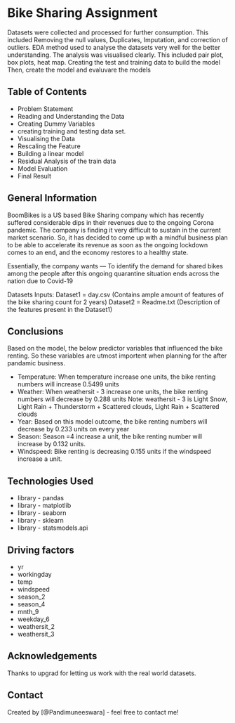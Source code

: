 # Bike Sharing Assignment

Datasets were collected and processed for further consumption. This included Removing the null values, Duplicates, Imputation, and correction of outliers. 
EDA method used to analyse the datasets very well for the better understanding.
The analysis was visualised clearly. This included pair plot, box plots, heat map. 
Creating the test and training data to build the model
Then, create the model and evaluvare the models


## Table of Contents
* Problem Statement
* Reading and Understanding the Data
* Creating Dummy Variables
* creating training and testing data set.
* Visualising the Data
* Rescaling the Feature
* Building a linear model
* Residual Analysis of the train data
* Model Evaluation
* Final Result


## General Information

BoomBikes is a US based Bike Sharing company which has recently suffered considerable dips in their revenues due to the ongoing Corona pandemic. The company is finding it very difficult to sustain in the current market scenario. So, it has decided to come up with a mindful business plan to be able to accelerate its revenue as soon as the ongoing lockdown comes to an end, and the economy restores to a healthy state.

Essentially, the company wants —
    To identify the demand for shared bikes among the people after this ongoing quarantine situation ends across the nation due to Covid-19

Datasets Inputs: 
Dataset1 = day.csv (Contains ample amount of features of the bike sharing count for 2 years)
Dataset2 = Readme.txt (Description of the features present in the Dataset1)


## Conclusions
Based on the model, the below predictor variables that influenced the bike renting. So these variables are utmost importent when planning for the after pandamic business.
- Temperature: When temperature increase one units, the bike renting numbers will increase 0.5499 units
- Weather: When weathersit - 3 increase one units, the bike renting numbers will decrease by 0.288 units Note: weathersit - 3 is Light Snow, Light 		Rain + Thunderstorm + Scattered clouds, Light Rain + Scattered clouds
- Year: Based on this model outcome, the bike renting numbers will decrease by 0.233 units on every year
- Season: Season =4 increase a unit, the bike renting number will increase by 0.132 units.
- Windspeed: Bike renting is decreasing 0.155 units if the windspeed increase a unit.

## Technologies Used
- library - pandas
- library - matplotlib
- library - seaborn
- library - sklearn
- library - statsmodels.api

## Driving factors
- yr
- workingday
- temp
- windspeed
- season_2
- season_4
- mnth_9
- weekday_6
- weathersit_2
- weathersit_3

## Acknowledgements
Thanks to upgrad for letting us work with the real world datasets. 


## Contact
Created by [@Pandimuneeswara] - feel free to contact me!
